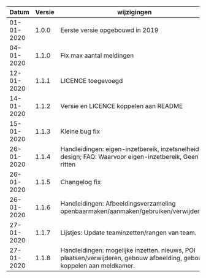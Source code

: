 Datum|Versie|wijzigingen
-----------|-------|------------
01-01-2020|1.0.0|Eerste versie opgebouwd in 2019
04-01-2020|1.1.0|Fix max aantal meldingen
12-01-2020|1.1.1|LICENCE toegevoegd
14-01-2020|1.1.2|Versie en LICENCE koppelen aan README
15-01-2020|1.1.3|Kleine bug fix
26-01-2020|1.1.4|Handleidingen: eigen-inzetbereik, inzetsnelheid, design; FAQ: Waarvoor eigen-inzetbereik, Geen B-ritten
26-01-2020|1.1.5|Changelog fix
26-01-2020|1.1.6|Handleidingen: Afbeeldingsverzameling openbaarmaken/aanmaken/gebruiken/verwijderen; 
27-01-2020|1.1.7|Lijstjes: Update teaminzetten/rangen van team.
27-01-2020|1.1.8|Handleidingen: mogelijke inzetten. nieuws, POI plaatsen/verwijderen, gebouw afbeelding, gebouw koppelen aan meldkamer.